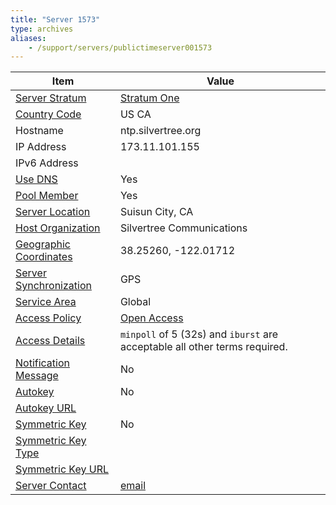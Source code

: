 ```yaml
---
title: "Server 1573"
type: archives
aliases:
    - /support/servers/publictimeserver001573
---
```


| Item | Value |
| ----- | ----- |
| [Server Stratum](/support/servers/serverstratum) | [Stratum One](/support/servers/stratumonetimeservers) |
| [Country Code](/support/servers/countrycode) | US CA |
| Hostname |  ntp.silvertree.org |
| IP Address |  173.11.101.155 |
| IPv6 Address | |
| [Use DNS](/support/servers/usedns) | Yes |
| [Pool Member](/support/servers/poolmember) | Yes |
| [Server Location](/support/servers/serverlocation) |  Suisun City, CA  |
| [Host Organization](/support/servers/hostorganization) |  Silvertree Communications |
| [ Geographic Coordinates](/support/servers/geographiccoordinates) |  38.25260, -122.01712 |
| [Server Synchronization](/support/servers/serversynchronization) | GPS |
| [Service Area](/support/servers/servicearea) | Global |
| [Access Policy](/support/servers/accesspolicy) | [Open Access](/support/servers/openaccess) |
| [Access Details](/support/servers/accessdetails) |  `minpoll` of 5 (32s) and `iburst` are acceptable all other terms required.  |
| [Notification Message](/support/servers/notificationmessage) | No |
| [Autokey](/support/servers/autokey) | No |
| [Autokey URL](/support/servers/autokeyurl) | |
| [Symmetric Key](/support/servers/symmetrickey) | No |
| [Symmetric Key Type](/support/servers/symmetrickeytype) | |
| [Symmetric Key URL](/support/servers/symmetrickeyurl) | |
| [Server Contact](/support/servers/servercontact) | [email](mailto:archon@silvertree.io) |